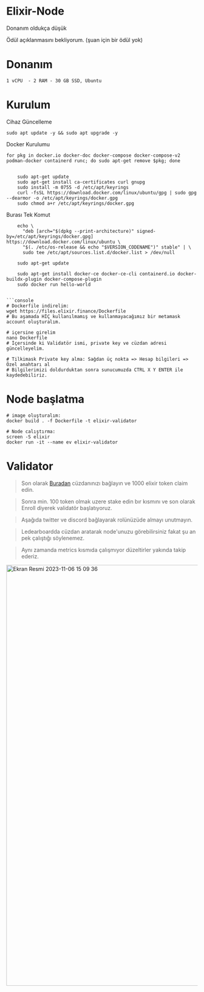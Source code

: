 # Elixir-Node

Donanım oldukça düşük

Ödül açıklanmasını bekliyorum. (şuan için bir ödül yok)

# Donanım

```
1 vCPU  - 2 RAM - 30 GB SSD, Ubuntu
```

# Kurulum

Cihaz Güncelleme

    sudo apt update -y && sudo apt upgrade -y

Docker Kurulumu

    for pkg in docker.io docker-doc docker-compose docker-compose-v2 podman-docker containerd runc; do sudo apt-get remove $pkg; done
```

    sudo apt-get update
    sudo apt-get install ca-certificates curl gnupg
    sudo install -m 0755 -d /etc/apt/keyrings
    curl -fsSL https://download.docker.com/linux/ubuntu/gpg | sudo gpg --dearmor -o /etc/apt/keyrings/docker.gpg
    sudo chmod a+r /etc/apt/keyrings/docker.gpg
```

Burası Tek Komut

        echo \
          "deb [arch="$(dpkg --print-architecture)" signed-by=/etc/apt/keyrings/docker.gpg] https://download.docker.com/linux/ubuntu \
          "$(. /etc/os-release && echo "$VERSION_CODENAME")" stable" | \
          sudo tee /etc/apt/sources.list.d/docker.list > /dev/null

        sudo apt-get update

        sudo apt-get install docker-ce docker-ce-cli containerd.io docker-buildx-plugin docker-compose-plugin
        sudo docker run hello-world
```

```console
# Dockerfile indirelim:
wget https://files.elixir.finance/Dockerfile
# Bu aşamada HİÇ kullanılmamış ve kullanmayacağımız bir metamask account oluşturalım.

# içersine girelim
nano Dockerfile
# İçersinde ki Validatör ismi, private key ve cüzdan adresi güncelleyelim.

# Tilkimask Private key alma: Sağdan üç nokta => Hesap bilgileri => Özel anahtarı al
# Bilgilerimizi doldurduktan sonra sunucumuzda CTRL X Y ENTER ile kaydedebiliriz.
```

# Node başlatma

```console
# image oluşturalım:
docker build . -f Dockerfile -t elixir-validator

# Node calıştırma:
screen -S elixir
docker run -it --name ev elixir-validator
```

# Validator

> Son olarak [Buradan](https://dashboard.elixir.finance/) cüzdanınızı bağlayın ve 1000 elixir token claim edin.

> Sonra min. 100 token olmak uzere stake edin bır kısmını ve son olarak Enroll diyerek validatör başlatıyoruz.

> Aşağıda twitter ve discord bağlayarak rolünüzüde almayı unutmayın.

> Ledearboardda cüzdan aratarak node'unuzu görebilirsiniz fakat şu an pek çalıştığı söylenemez.

> Aynı zamanda metrics kısmıda çalışmıyor düzeltirler yakında takip ederiz.

<img width="1105" alt="Ekran Resmi 2023-11-06 15 09 36" src="https://github.com/ruesandora/Elixir/assets/101149671/e7326b21-b19c-460a-b405-8b04156b2831">
